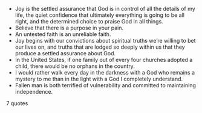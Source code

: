  - Joy is the settled assurance that God is in control of all the details of my life, the quiet confidence that ultimately everything is going to be all right, and the determined choice to praise God in all things.
 - Believe that there is a purpose in your pain.
 - An untested faith is an unreliable faith.
 - Joy begins with our convictions about spiritual truths we’re willing to bet our lives on, and truths that are lodged so deeply within us that they produce a settled assurance about God.
 - In the United States, if one family out of every four churches adopted a child, there would be no orphans in the country.
 - I would rather walk every day in the darkness with a God who remains a mystery to me than in the light with a God I completely understand.
 - Fallen man is both terrified of vulnerability and committed to maintaining independence.

7 quotes